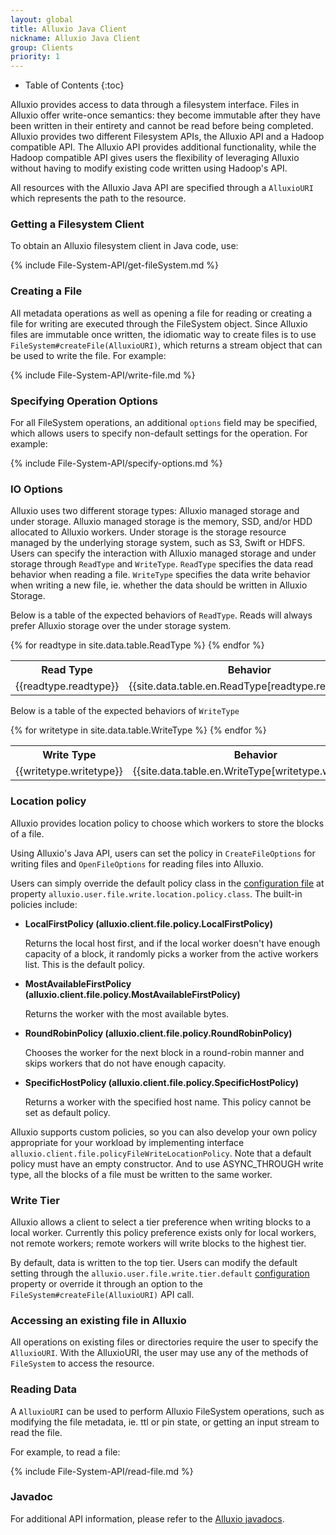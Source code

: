 ```yaml
---
layout: global
title: Alluxio Java Client
nickname: Alluxio Java Client
group: Clients
priority: 1
---
```


* Table of Contents
{:toc}

Alluxio provides access to data through a filesystem interface. Files in Alluxio offer write-once
semantics: they become immutable after they have been written in their entirety and cannot be read
before being completed. Alluxio provides two different Filesystem APIs, the Alluxio API and a Hadoop
compatible API. The Alluxio API provides additional functionality, while the Hadoop compatible API
gives users the flexibility of leveraging Alluxio without having to modify existing code written
using Hadoop's API.

All resources with the Alluxio Java API are specified through a `AlluxioURI` which represents the
path to the resource.

### Getting a Filesystem Client

To obtain an Alluxio filesystem client in Java code, use:

{% include File-System-API/get-fileSystem.md %}

### Creating a File

All metadata operations as well as opening a file for reading or creating a file for writing are
executed through the FileSystem object. Since Alluxio files are immutable once written, the
idiomatic way to create files is to use `FileSystem#createFile(AlluxioURI)`, which returns
a stream object that can be used to write the file. For example:

{% include File-System-API/write-file.md %}

### Specifying Operation Options

For all FileSystem operations, an additional `options` field may be specified, which allows
users to specify non-default settings for the operation. For example:

{% include File-System-API/specify-options.md %}

### IO Options

Alluxio uses two different storage types: Alluxio managed storage and under storage. Alluxio managed
storage is the memory, SSD, and/or HDD allocated to Alluxio workers. Under storage is the storage
resource managed by the underlying storage system, such as S3, Swift or HDFS. Users can specify the
interaction with Alluxio managed storage and under storage through `ReadType` and `WriteType`.
`ReadType` specifies the data read behavior when reading a file. `WriteType` specifies the data
write behavior when writing a new file, ie. whether the data should be written in Alluxio Storage.

Below is a table of the expected behaviors of `ReadType`. Reads will always prefer Alluxio storage
over the under storage system.

<table class="table table-striped">
<tr><th>Read Type</th><th>Behavior</th>
</tr>
{% for readtype in site.data.table.ReadType %}
<tr>
  <td>{{readtype.readtype}}</td>
  <td>{{site.data.table.en.ReadType[readtype.readtype]}}</td>
</tr>
{% endfor %}
</table>

Below is a table of the expected behaviors of `WriteType`

<table class="table table-striped">
<tr><th>Write Type</th><th>Behavior</th>
</tr>
{% for writetype in site.data.table.WriteType %}
<tr>
  <td>{{writetype.writetype}}</td>
  <td>{{site.data.table.en.WriteType[writetype.writetype]}}</td>
</tr>
{% endfor %}
</table>

### Location policy

Alluxio provides location policy to choose which workers to store the blocks of a file.

Using Alluxio's Java API, users can set the policy in `CreateFileOptions` for writing files and
`OpenFileOptions` for reading files into Alluxio.

Users can simply override the default policy class in the
[configuration file](Configuration-Settings.html) at property
`alluxio.user.file.write.location.policy.class`. The built-in policies include:

* **LocalFirstPolicy (alluxio.client.file.policy.LocalFirstPolicy)**

    Returns the local host first, and if the local worker doesn't have enough capacity of a block,
    it randomly picks a worker from the active workers list. This is the default policy.

* **MostAvailableFirstPolicy (alluxio.client.file.policy.MostAvailableFirstPolicy)**

    Returns the worker with the most available bytes.

* **RoundRobinPolicy (alluxio.client.file.policy.RoundRobinPolicy)**

    Chooses the worker for the next block in a round-robin manner and skips workers that do not have
    enough capacity.

* **SpecificHostPolicy (alluxio.client.file.policy.SpecificHostPolicy)**

    Returns a worker with the specified host name. This policy cannot be set as default policy.

Alluxio supports custom policies, so you can also develop your own policy appropriate for your
workload by implementing interface `alluxio.client.file.policyFileWriteLocationPolicy`. Note that a
default policy must have an empty constructor. And to use ASYNC_THROUGH write type, all the blocks
of a file must be written to the same worker.

### Write Tier

Alluxio allows a client to select a tier preference when writing blocks to a local worker. Currently
this policy preference exists only for local workers, not remote workers; remote workers will write
blocks to the highest tier.

By default, data is written to the top tier. Users can modify the default setting through the
`alluxio.user.file.write.tier.default` [configuration](Configuration-Settings.html) property or
override it through an option to the `FileSystem#createFile(AlluxioURI)` API call.

### Accessing an existing file in Alluxio

All operations on existing files or directories require the user to specify the `AlluxioURI`.
With the AlluxioURI, the user may use any of the methods of `FileSystem` to access the resource.

### Reading Data

A `AlluxioURI` can be used to perform Alluxio FileSystem operations, such as modifying the file
metadata, ie. ttl or pin state, or getting an input stream to read the file.

For example, to read a file:

{% include File-System-API/read-file.md %}

### Javadoc

For additional API information, please refer to the
[Alluxio javadocs](http://www.alluxio.org/javadoc/{{site.ALLUXIO_MAJOR_VERSION}}/index.html).
